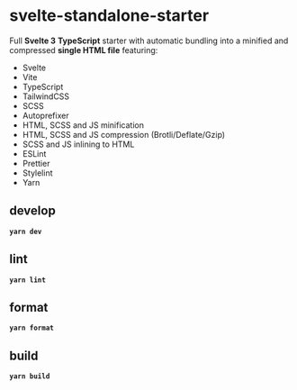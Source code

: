 # svelte-standalone-starter

Full **Svelte 3** **TypeScript** starter with automatic bundling into a minified and compressed **single HTML file** featuring:

- Svelte
- Vite
- TypeScript
- TailwindCSS
- SCSS
- Autoprefixer
- HTML, SCSS and JS minification
- HTML, SCSS and JS compression (Brotli/Deflate/Gzip)
- SCSS and JS inlining to HTML
- ESLint
- Prettier
- Stylelint
- Yarn

## develop

**`yarn dev`**

## lint

**`yarn lint`**

## format

**`yarn format`**

## build

**`yarn build`**
